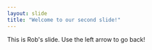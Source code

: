```yaml
---
layout: slide
title: "Welcome to our second slide!"
---
```

This is Rob's slide.
Use the left arrow to go back!
